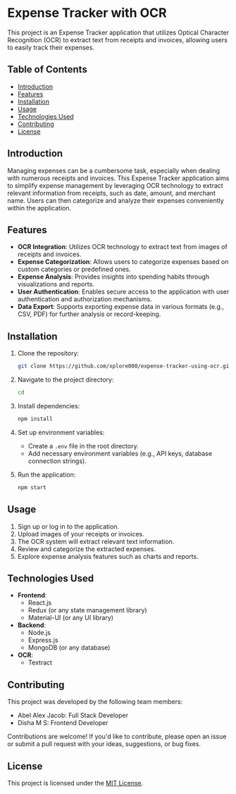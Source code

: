 # Expense Tracker with OCR

This project is an Expense Tracker application that utilizes Optical Character Recognition (OCR) to extract text from receipts and invoices, allowing users to easily track their expenses.

## Table of Contents

- [Introduction](#introduction)
- [Features](#features)
- [Installation](#installation)
- [Usage](#usage)
- [Technologies Used](#technologies-used)
- [Contributing](#contributing)
- [License](#license)

## Introduction

Managing expenses can be a cumbersome task, especially when dealing with numerous receipts and invoices. This Expense Tracker application aims to simplify expense management by leveraging OCR technology to extract relevant information from receipts, such as date, amount, and merchant name. Users can then categorize and analyze their expenses conveniently within the application.

## Features

- **OCR Integration**: Utilizes OCR technology to extract text from images of receipts and invoices.
- **Expense Categorization**: Allows users to categorize expenses based on custom categories or predefined ones.
- **Expense Analysis**: Provides insights into spending habits through visualizations and reports.
- **User Authentication**: Enables secure access to the application with user authentication and authorization mechanisms.
- **Data Export**: Supports exporting expense data in various formats (e.g., CSV, PDF) for further analysis or record-keeping.

## Installation

1. Clone the repository:

    ```bash
    git clone https://github.com/xplore000/expense-tracker-using-ocr.git
    ```

2. Navigate to the project directory:

    ```bash
    cd 
    ```

3. Install dependencies:

    ```bash
    npm install
    ```

4. Set up environment variables:

    - Create a `.env` file in the root directory.
    - Add necessary environment variables (e.g., API keys, database connection strings).

5. Run the application:

    ```bash
    npm start
    ```

## Usage

1. Sign up or log in to the application.
2. Upload images of your receipts or invoices.
3. The OCR system will extract relevant text information.
4. Review and categorize the extracted expenses.
5. Explore expense analysis features such as charts and reports.

## Technologies Used

- **Frontend**:
  - React.js
  - Redux (or any state management library)
  - Material-UI (or any UI library)
- **Backend**:
  - Node.js
  - Express.js
  - MongoDB (or any database)
- **OCR**:
  - Textract

## Contributing

This project was developed by the following team members:
- Abel Alex Jacob: Full Stack Developer
- Disha M S: Frontend Developer

Contributions are welcome! If you'd like to contribute, please open an issue or submit a pull request with your ideas, suggestions, or bug fixes.

## License

This project is licensed under the [MIT License](LICENSE).
